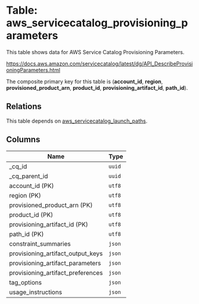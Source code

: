# Table: aws_servicecatalog_provisioning_parameters

This table shows data for AWS Service Catalog Provisioning Parameters.

https://docs.aws.amazon.com/servicecatalog/latest/dg/API_DescribeProvisioningParameters.html

The composite primary key for this table is (**account_id**, **region**, **provisioned_product_arn**, **product_id**, **provisioning_artifact_id**, **path_id**).

## Relations

This table depends on [aws_servicecatalog_launch_paths](aws_servicecatalog_launch_paths.md).

## Columns

| Name          | Type          |
| ------------- | ------------- |
|_cq_id|`uuid`|
|_cq_parent_id|`uuid`|
|account_id (PK)|`utf8`|
|region (PK)|`utf8`|
|provisioned_product_arn (PK)|`utf8`|
|product_id (PK)|`utf8`|
|provisioning_artifact_id (PK)|`utf8`|
|path_id (PK)|`utf8`|
|constraint_summaries|`json`|
|provisioning_artifact_output_keys|`json`|
|provisioning_artifact_parameters|`json`|
|provisioning_artifact_preferences|`json`|
|tag_options|`json`|
|usage_instructions|`json`|